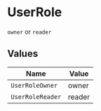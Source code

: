 # UserRole

`owner` or `reader`


## Values

| Name             | Value            |
| ---------------- | ---------------- |
| `UserRoleOwner`  | owner            |
| `UserRoleReader` | reader           |